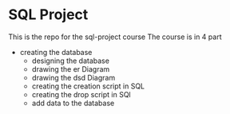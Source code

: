 # SQL Project

This is the repo for the sql-project course
The course is in 4 part

- creating the database
    - designing the database
    - drawing the er Diagram
    - drawing the dsd Diagram
    - creating the creation script in SQL
    - creating the  drop script in SQl
    - add data to the database
